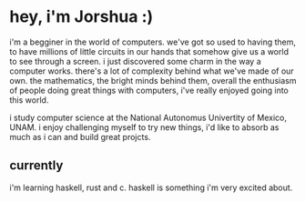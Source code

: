 # hey, i'm Jorshua :)

i'm a begginer in the world of computers. we've got so used to having them,
to have millions of little circuits in our hands that somehow give us a world
to see through a screen. i just discovered some charm in the way a computer
works. there's a lot of complexity behind what we've made of our own. the
mathematics, the bright minds behind them, overall the enthusiasm of people
doing great things with computers, i've really enjoyed going into this world.

i study computer science at the National Autonomus Univertity of Mexico, UNAM.
i enjoy challenging myself to try new things, i'd like to absorb as much as i
can and build great projcts.

## currently

i'm learning haskell, rust and c. haskell is something i'm very excited about.
<!--
**jorshuap73/jorshuap73** is a ✨ _special_ ✨ repository because its `README.md` (this file) appears on your GitHub profile.

Here are some ideas to get you started:

- 🔭 I’m currently working on ...
- 🌱 I’m currently learning ...
- 👯 I’m looking to collaborate on ...
- 🤔 I’m looking for help with ...
- 💬 Ask me about ...
- 📫 How to reach me: ...
- 😄 Pronouns: ...
- ⚡ Fun fact: ...
-->
